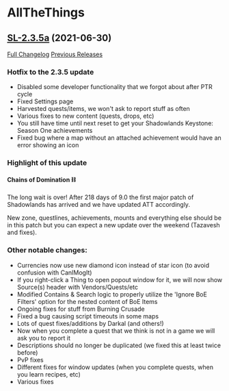 # AllTheThings

## [SL-2.3.5a](https://github.com/DFortun81/AllTheThings/tree/SL-2.3.5a) (2021-06-30)
[Full Changelog](https://github.com/DFortun81/AllTheThings/compare/SL-2.3.5...SL-2.3.5a) [Previous Releases](https://github.com/DFortun81/AllTheThings/releases)

### Hotfix to the 2.3.5 update

- Disabled some developer functionality that we forgot about after PTR cycle
- Fixed Settings page
- Harvested quests/items, we won't ask to report stuff as often
- Various fixes to new content (quests, drops, etc)
- You still have time until next reset to get your Shadowlands Keystone: Season One achievements
- Fixed bug where a map without an attached achievement would have an error showing an icon


### Highlight of this update

#### Chains of Domination ⛓

The long wait is over! After 218 days of 9.0 the first major patch of Shadowlands has arrived and we have updated ATT accordingly.

New zone, questlines, achievements, mounts and everything else should be in this patch but you can expect a new update over the weekend (Tazavesh and fixes).

### Other notable changes:

- Currencies now use new diamond icon instead of star icon (to avoid confusion with CanIMogIt)
- If you right-click a Thing to open popout window for it, we will now show Source(s) header with Vendors/Quests/etc
- Modified Contains & Search logic to properly utilize the 'Ignore BoE Filters' option for the nested content of BoE Items
- Ongoing fixes for stuff from Burning Crusade
- Fixed a bug causing script timeouts in some maps
- Lots of quest fixes/additions by Darkal (and others!)
- Now when you complete a quest that we think is not in a game we will ask you to report it
- Descriptions should no longer be duplicated (we fixed this at least twice before)
- PvP fixes
- Different fixes for window updates (when you complete quests, when you learn recipes, etc)
- Various fixes
